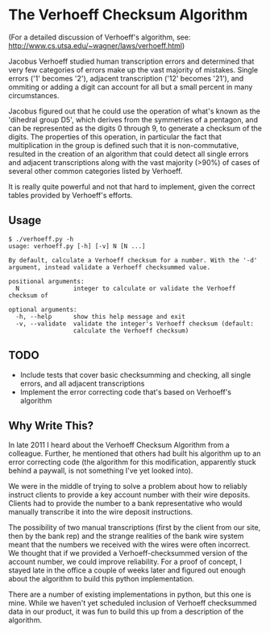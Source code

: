 The Verhoeff Checksum Algorithm
===============================

(For a detailed discussion of Verhoeff's algorithm, see: http://www.cs.utsa.edu/~wagner/laws/verhoeff.html)

Jacobus Verhoeff studied human transcription errors and determined that very few categories of errors make up the vast majority of mistakes. Single errors ('1' becomes '2'), adjacent transcription ('12' becomes '21'), and ommiting or adding a digit can account for all but a small percent in many circumstances.

Jacobus figured out that he could use the operation of what's known as the 'dihedral group D5', which derives from the symmetries of a pentagon, and can be represented as the digits 0 through 9, to generate a checksum of the digits. The properties of this operation, in particular the fact that multiplication in the group is defined such that it is non-commutative, resulted in the creation of an algorithm that could detect all single errors and adjacent transcriptions along with the vast majority (>90%) of cases of several other common categories listed by Verhoeff.

It is really quite powerful and not that hard to implement, given the correct tables provided by Verhoeff's efforts.

Usage
-----

    $ ./verhoeff.py -h
    usage: verhoeff.py [-h] [-v] N [N ...]
    
    By default, calculate a Verhoeff checksum for a number. With the '-d'
    argument, instead validate a Verhoeff checksummed value.
    
    positional arguments:
      N               integer to calculate or validate the Verhoeff checksum of
    
    optional arguments:
      -h, --help      show this help message and exit
      -v, --validate  validate the integer's Verhoeff checksum (default:
                      calculate the Verhoeff checksum)

TODO
----

* Include tests that cover basic checksumming and checking, all single errors, and all adjacent transcriptions
* Implement the error correcting code that's based on Verhoeff's algorithm

Why Write This?
---------------

In late 2011 I heard about the Verhoeff Checksum Algorithm from a colleague. Further, he mentioned that others had built his algorithm up to an error correcting code (the algorithm for this modification, apparently stuck behind a paywall, is not something I've yet looked into).

We were in the middle of trying to solve a problem about how to reliably instruct clients to provide a key account number with their wire deposits. Clients had to provide the number to a bank representative who would manually transcribe it into the wire deposit instructions.

The possibility of two manual transcriptions (first by the client from our site, then by the bank rep) and the strange realities of the bank wire system meant that the numbers we received with the wires were often incorrect. We thought that if we provided a Verhoeff-checksummed version of the account number, we could improve reliability. For a proof of concept, I stayed late in the office a couple of weeks later and figured out enough about the algorithm to build this python implementation.

There are a number of existing implementations in python, but this one is mine. While we haven't yet scheduled inclusion of Verhoeff checksummed data in our product, it was fun to build this up from a description of the algorithm.

